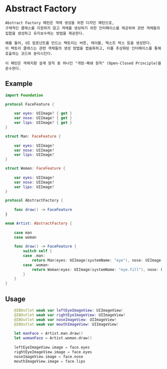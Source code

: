 # Abstract Factory
    Abstract Factory 패턴은 객체 생성을 위한 디자인 패턴으로, 
    구체적인 클래스를 지정하지 않고 객체를 생성하기 위한 인터페이스를 제공하여 관련 객체들의 집합을 생성하고 유지보수하는 방법을 제공한다.
    
    예를 들어, UI 컴포넌트를 만드는 팩토리는 버튼, 레이블, 텍스트 박스 등을 생성한다. 
    이 팩토리 클래스는 관련 객체들의 생성 방법을 캡슐화하고, 이를 추상화된 인터페이스를 통해 호출하는 코드와 분리시킨다.
    
    이 패턴은 객체지향 설계 원칙 중 하나인 "개방-폐쇄 원칙" (Open-Closed Principle)을 준수한다.
    
## Example
```swift
import Foundation

protocol FaceFeature {
    
    var eyes: UIImage? { get }
    var nose: UIImage? { get }
    var lips: UIImage? { get }
}

struct Man: FaceFeature {
    
    var eyes: UIImage?
    var nose: UIImage?
    var lips: UIImage?
}

struct Woman: FaceFeature {
    
    var eyes: UIImage?
    var nose: UIImage?
    var lips: UIImage?
}

protocol AbstractFactory {
    
    func draw() -> FaceFeature
}

enum Artist: AbstractFactory {
    
    case man
    case woman
    
    func draw() -> FaceFeature {
        switch self {
        case .man:
            return Man(eyes: UIImage(systemName: "eye"), nose: UIImage(systemName: "triangle"), lips: UIImage(systemName: "rectangle.grid.1x2"))
        case .woman:
            return Woman(eyes: UIImage(systemName: "eye.fill"), nose: UIImage(systemName: "triangle.fill"), lips: UIImage(systemName: "rectangle.grid.1x2.fill"))
        }
    }
}

```

## Usage
```swift
    @IBOutlet weak var leftEyeImageView: UIImageView!
    @IBOutlet weak var rightEyeImageView: UIImageView!
    @IBOutlet weak var noseImageView: UIImageView!
    @IBOutlet weak var mouthImageView: UIImageView!
    
    let manFace = Artist.man.draw()
    let womanFace = Artist.woman.draw()
    
    leftEyeImageView.image = face.eyes
    rightEyeImageView.image = face.eyes
    noseImageView.image = face.nose
    mouthImageView.image = face.lips
```
